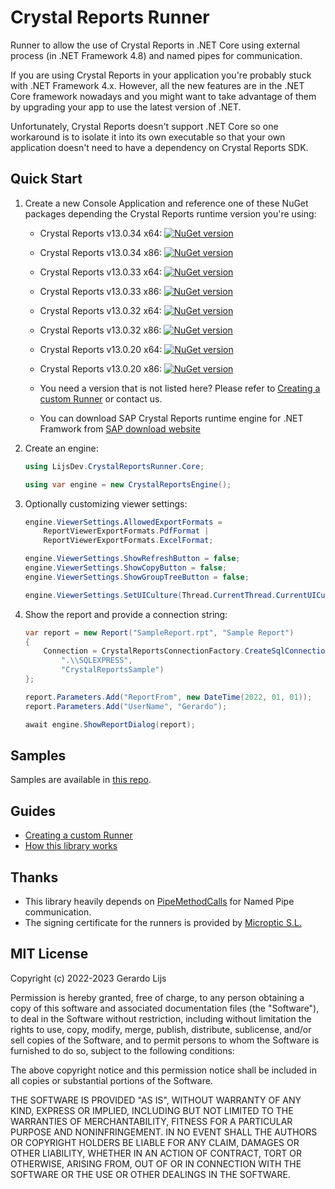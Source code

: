 # Crystal Reports Runner

Runner to allow the use of Crystal Reports in .NET Core using external process (in .NET Framework 4.8) and named pipes for communication.

If you are using Crystal Reports in your application you're probably stuck with .NET Framework 4.x. However, all the new features are in the .NET Core framework nowadays and you might want to take advantage of them by upgrading your app to use the latest version of .NET.

Unfortunately, Crystal Reports doesn't support .NET Core so one workaround is to isolate it into its own executable so that your own application doesn't need to have a dependency on Crystal Reports SDK. 

## Quick Start 

1. Create a new Console Application and reference one of these NuGet packages depending the Crystal Reports runtime version you're using:
   - Crystal Reports v13.0.34 x64: [![NuGet version](https://img.shields.io/nuget/v/LijsDev.CrystalReportsRunner.13.0.34.x64.svg?style=flat&label=nuget%3A%20LijsDev.CrystalReportsRunner.13.0.34.x64)](https://www.nuget.org/packages/LijsDev.CrystalReportsRunner.13.0.34.x64)
   - Crystal Reports v13.0.34 x86: [![NuGet version](https://img.shields.io/nuget/v/LijsDev.CrystalReportsRunner.13.0.34.x86.svg?style=flat&label=nuget%3A%20LijsDev.CrystalReportsRunner.13.0.34.x86)](https://www.nuget.org/packages/LijsDev.CrystalReportsRunner.13.0.34.x86)
   - Crystal Reports v13.0.33 x64: [![NuGet version](https://img.shields.io/nuget/v/LijsDev.CrystalReportsRunner.13.0.33.x64.svg?style=flat&label=nuget%3A%20LijsDev.CrystalReportsRunner.13.0.33.x64)](https://www.nuget.org/packages/LijsDev.CrystalReportsRunner.13.0.33.x64)
   - Crystal Reports v13.0.33 x86: [![NuGet version](https://img.shields.io/nuget/v/LijsDev.CrystalReportsRunner.13.0.33.x86.svg?style=flat&label=nuget%3A%20LijsDev.CrystalReportsRunner.13.0.33.x86)](https://www.nuget.org/packages/LijsDev.CrystalReportsRunner.13.0.33.x86)
   - Crystal Reports v13.0.32 x64: [![NuGet version](https://img.shields.io/nuget/v/LijsDev.CrystalReportsRunner.13.0.32.x64.svg?style=flat&label=nuget%3A%20LijsDev.CrystalReportsRunner.13.0.32.x64)](https://www.nuget.org/packages/LijsDev.CrystalReportsRunner.13.0.32.x64)
   - Crystal Reports v13.0.32 x86: [![NuGet version](https://img.shields.io/nuget/v/LijsDev.CrystalReportsRunner.13.0.32.x86.svg?style=flat&label=nuget%3A%20LijsDev.CrystalReportsRunner.13.0.32.x86)](https://www.nuget.org/packages/LijsDev.CrystalReportsRunner.13.0.32.x86)
   - Crystal Reports v13.0.20 x64: [![NuGet version](https://img.shields.io/nuget/v/LijsDev.CrystalReportsRunner.13.0.20.x64.svg?style=flat&label=nuget%3A%20LijsDev.CrystalReportsRunner.13.0.20.x64)](https://www.nuget.org/packages/LijsDev.CrystalReportsRunner.13.0.20.x64)
   - Crystal Reports v13.0.20 x86: [![NuGet version](https://img.shields.io/nuget/v/LijsDev.CrystalReportsRunner.13.0.20.x86.svg?style=flat&label=nuget%3A%20LijsDev.CrystalReportsRunner.13.0.20.x86)](https://www.nuget.org/packages/LijsDev.CrystalReportsRunner.13.0.20.x86)
   - You need a version that is not listed here? Please refer to [Creating a custom Runner](./docs/custom-runner.md) or contact us.
   
   - You can download SAP Crystal Reports runtime engine for .NET Framwork from [SAP download website](https://origin.softwaredownloads.sap.com/public/site/index.html)

2. Create an engine:

   ```csharp
   using LijsDev.CrystalReportsRunner.Core;
   
   using var engine = new CrystalReportsEngine();
   ```

3. Optionally customizing viewer settings:

   ```csharp
   engine.ViewerSettings.AllowedExportFormats =
       ReportViewerExportFormats.PdfFormat |
       ReportViewerExportFormats.ExcelFormat;
   
   engine.ViewerSettings.ShowRefreshButton = false;
   engine.ViewerSettings.ShowCopyButton = false;
   engine.ViewerSettings.ShowGroupTreeButton = false;
   
   engine.ViewerSettings.SetUICulture(Thread.CurrentThread.CurrentUICulture);
   ```

4. Show the report and provide a connection string:

   ```csharp
   var report = new Report("SampleReport.rpt", "Sample Report")
   {
       Connection = CrystalReportsConnectionFactory.CreateSqlConnection(
           ".\\SQLEXPRESS", 
           "CrystalReportsSample")
   };
   
   report.Parameters.Add("ReportFrom", new DateTime(2022, 01, 01));
   report.Parameters.Add("UserName", "Gerardo");
   
   await engine.ShowReportDialog(report);
   ```

## Samples

Samples are available in [this repo](https://github.com/gerardo-lijs/CrystalReportsRunner.Samples).

## Guides

- [Creating a custom Runner](./docs/custom-runner.md)
- [How this library works](./docs/how-this-library-works.md)

## Thanks

- This library heavily depends on [PipeMethodCalls](https://github.com/RandomEngy/PipeMethodCalls) for Named Pipe communication.
- The signing certificate for the runners is provided by [Microptic S.L.](https://www.micropticsl.com/)

## MIT License

Copyright (c) 2022-2023 Gerardo Lijs

Permission is hereby granted, free of charge, to any person obtaining a copy
of this software and associated documentation files (the "Software"), to deal
in the Software without restriction, including without limitation the rights
to use, copy, modify, merge, publish, distribute, sublicense, and/or sell
copies of the Software, and to permit persons to whom the Software is
furnished to do so, subject to the following conditions:

The above copyright notice and this permission notice shall be included in all
copies or substantial portions of the Software.

THE SOFTWARE IS PROVIDED "AS IS", WITHOUT WARRANTY OF ANY KIND, EXPRESS OR
IMPLIED, INCLUDING BUT NOT LIMITED TO THE WARRANTIES OF MERCHANTABILITY,
FITNESS FOR A PARTICULAR PURPOSE AND NONINFRINGEMENT. IN NO EVENT SHALL THE
AUTHORS OR COPYRIGHT HOLDERS BE LIABLE FOR ANY CLAIM, DAMAGES OR OTHER
LIABILITY, WHETHER IN AN ACTION OF CONTRACT, TORT OR OTHERWISE, ARISING FROM,
OUT OF OR IN CONNECTION WITH THE SOFTWARE OR THE USE OR OTHER DEALINGS IN THE
SOFTWARE.
